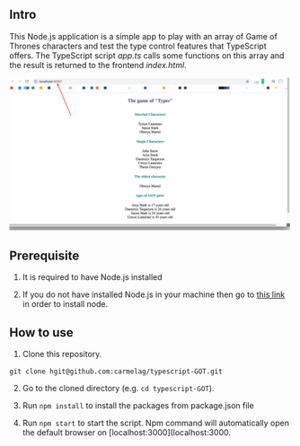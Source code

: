 ## Intro
This Node.js application is a simple app to play with an array of Game of Thrones characters and test the type control features that TypeScript offers.
The TypeScript script *app.ts* calls some functions on this array and the result is returned to the frontend *index.html*.

![Browser screenshot](./images/ts-app.png)

## Prerequisite

1. It is required to have Node.js installed
   
2. If you do not have installed Node.js in your machine then go to [this link](https://nodejs.org/en/download/) in order to install node.

## How to use

1. Clone this repository.
```
git clone hgit@github.com:carmelag/typescript-GOT.git
```

2. Go to the cloned directory (e.g. `cd typescript-GOT`).

3. Run `npm install` to install the packages from package.json file

4. Run `npm start` to start the script. Npm command will automatically open the default browser on [localhost:3000](localhost:3000.
